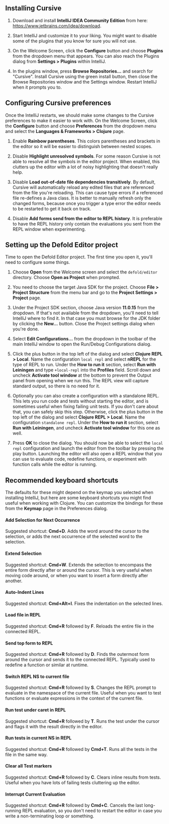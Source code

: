 ## Installing Cursive

1. Download and install **IntelliJ IDEA Community Edition** from here: https://www.jetbrains.com/idea/download.

2. Start IntelliJ and customize it to your liking. You might want to disable some of the plugins that you know for sure you will not use.

3. On the Welcome Screen, click the **Configure** button and choose **Plugins** from the dropdown menu that appears. You can also reach the Plugins dialog from **Settings > Plugins** within IntelliJ.

4. In the plugins window, press **Browse Repositories...** and search for "Cursive". Install Cursive using the green install button, then close the Browse Repositories window and the Settings window. Restart IntelliJ when it prompts you to.

## Configuring Cursive preferences

Once the IntelliJ restarts, we should make some changes to the Cursive preferences to make it easier to work with. On the Welcome Screen, click the **Configure** button and choose **Preferences** from the dropdown menu and select the **Languages & Frameworks > Clojure** page.

1. Enable **Rainbow parentheses**. This colors parentheses and brackets in the editor so it will be easier to distinguish between nested scopes.

2. Disable **Highlight unresolved symbols**. For some reason Cursive is not able to resolve all the symbols in the editor project. When enabled, this clutters up the editor with a lot of noisy highlighting that doesn't really help.

3. Disable **Load out-of-date file dependencies transitively**. By default, Cursive will automatically reload any edited files that are referenced from the file you're reloading. This can cause type errors if a referenced file re-defines a Java class. It is better to manually refresh only the changed forms, because once you trigger a type error the editor needs to be restarted to get it back on track.

4. Disable **Add forms send from the editor to REPL history**. It is preferable to have the REPL history only contain the evaluations you sent from the REPL window when experimenting.

## Setting up the Defold Editor project

Time to open the Defold Editor project. The first time you open it, you'll need to configure some things.

1. Choose **Open** from the Welcome screen and select the `defold/editor` directory. Choose **Open as Project** when prompted.

2. You need to choose the target Java SDK for the project. Choose **File > Project Structure** from the menu bar and go to the **Project Settings > Project** page.

3. Under the Project SDK section, choose Java version **11.0.15** from the dropdown. If that's not available from the dropdown, you'll need to tell IntelliJ where to find it. In that case you must browse for the JDK folder by clicking the **New...** button. Close the Project settings dialog when you're done.

4. Select **Edit Configurations...** from the dropdown in the toolbar of the main IntelliJ window to open the Run/Debug Configurations dialog.

5. Click the plus button in the top left of the dialog and select **Clojure REPL > Local**. Name the configuration `local repl` and select **nREPL** for the type of REPL to run. Under the **How to run it** section, select **Run with Leiningen** and type `+local-repl` into the **Profiles** field. Scroll down and uncheck **Activate tool window** at the bottom to prevent the Output panel from opening when we run this. The REPL view will capture standard output, so there is no need for it.

6. Optionally you can also create a configuration with a standalone REPL. This lets you run code and tests without starting the editor, and is sometimes useful when fixing failing unit tests. If you don't care about that, you can safely skip this step. Otherwise, click the plus button in the top left of the dialog and select **Clojure REPL > Local**. Name the configuration `standalone repl`. Under the **How to run it** section, select **Run with Leiningen**, and uncheck **Activate tool window** for this one as well.

7. Press **OK** to close the dialog. You should now be able to select the `local repl` configuration and launch the editor from the toolbar by pressing the play button. Launching the editor will also open a REPL window that you can use to evaluate code, redefine functions, or experiment with function calls while the editor is running.

## Recommended keyboard shortcuts

The defaults for these might depend on the keymap you selected when installing IntelliJ, but here are some keyboard shortcuts you might find useful when working with Clojure. You can customize the bindings for these from the **Keymap** page in the Preferences dialog.

#### Add Selection for Next Occurrence
Suggested shortcut: **Cmd+D**. Adds the word around the cursor to the selection, or adds the next occurrence of the selected word to the selection.

#### Extend Selection
Suggested shortcut: **Cmd+W**. Extends the selection to encompass the entire form directly after or around the cursor. This is very useful when moving code around, or when you want to insert a form directly after another.

#### Auto-Indent Lines
Suggested shortcut: **Cmd+Alt+I**. Fixes the indentation on the selected lines.

#### Load file in REPL
Suggested shortcut: **Cmd+R** followed by **F**. Reloads the entire file in the connected REPL.

#### Send top form to REPL
Suggested shortcut: **Cmd+R** followed by **D**. Finds the outermost form around the cursor and sends it to the connected REPL. Typically used to redefine a function or similar at runtime.

#### Switch REPL NS to current file
Suggested shortcut: **Cmd+R** followed by **S**. Changes the REPL prompt to evaluate in the namespace of the current file. Useful when you want to test functions or evaluate expressions in the context of the current file.

#### Run test under caret in REPL
Suggested shortcut: **Cmd+R** followed by **T**. Runs the test under the cursor and flags it with the result directly in the editor.

#### Run tests in current NS in REPL
Suggested shortcut: **Cmd+R** followed by **Cmd+T**. Runs all the tests in the file in the same way.

#### Clear all Test markers
Suggested shortcut: **Cmd+R** followed by **C**. Clears inline results from tests. Useful when you have lots of failing tests cluttering up the editor.

#### Interrupt Current Evaluation
Suggested shortcut: **Cmd+R** followed by **Cmd+C**. Cancels the last long-running REPL evaluation, so you don't need to restart the editor in case you write a non-terminating loop or something.
